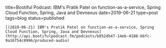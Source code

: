 
title=Bootiful Podcast: IBM's Pratik Patel on function-as-a-service, Spring Cloud Function, Spring, Java and Devnexus
date=2019-06-21
type=post
tags=blog
status=published
~~~~~~
[(2019-06-21) IBM's Pratik Patel on function-as-a-service, Spring Cloud Function, Spring, Java and Devnexus](http://api.bootifulpodcast.fm/podcasts/b852db47-14eb-4188-bbfc-9a16f54c8996/produced-audio) 
            